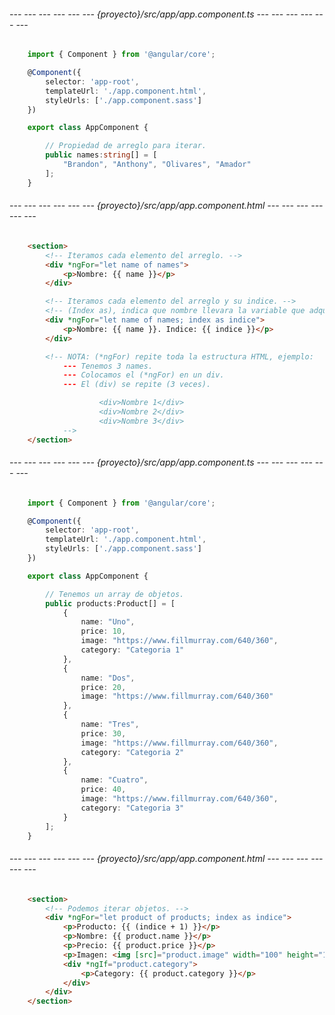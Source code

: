 <!-- ##########====================########## -->
<!-- ######===--- Iterar valores ---===###### -->
<!-- ##########====================########## -->

###### --- --- --- --- --- --- {proyecto}/src/app/app.component.ts --- --- --- --- --- --- ######
```typescript
	import { Component } from '@angular/core';

	@Component({
		selector: 'app-root',
		templateUrl: './app.component.html', 
		styleUrls: ['./app.component.sass']
	})

	export class AppComponent {

		// Propiedad de arreglo para iterar.
		public names:string[] = [
			"Brandon", "Anthony", "Olivares", "Amador"
		];
	}
```

###### --- --- --- --- --- --- {proyecto}/src/app/app.component.html --- --- --- --- --- --- ######
```html
	<section>
		<!-- Iteramos cada elemento del arreglo. -->
		<div *ngFor="let name of names">
			<p>Nombre: {{ name }}</p>
		</div>

		<!-- Iteramos cada elemento del arreglo y su indice. -->
		<!-- (Index as), indica que nombre llevara la variable que adquiere cada indice del arreglo. -->
		<div *ngFor="let name of names; index as indice">
			<p>Nombre: {{ name }}. Indice: {{ indice }}</p>
		</div>

		<!-- NOTA: (*ngFor) repite toda la estructura HTML, ejemplo: 
			--- Tenemos 3 names.
			--- Colocamos el (*ngFor) en un div.
			--- El (div) se repite (3 veces).

					<div>Nombre 1</div>
					<div>Nombre 2</div>
					<div>Nombre 3</div>
			-->
	</section>
```

<!-- ##########====================########## -->
<!-- ######===--- Iterar objetos ---===###### -->
<!-- ##########====================########## -->

###### --- --- --- --- --- --- {proyecto}/src/app/app.component.ts --- --- --- --- --- --- ######
```typescript
	import { Component } from '@angular/core';

	@Component({
		selector: 'app-root',
		templateUrl: './app.component.html', 
		styleUrls: ['./app.component.sass']
	})

	export class AppComponent {

		// Tenemos un array de objetos.
		public products:Product[] = [
			{
				name: "Uno", 
				price: 10, 
				image: "https://www.fillmurray.com/640/360", 
				category: "Categoria 1"
			}, 
			{
				name: "Dos", 
				price: 20, 
				image: "https://www.fillmurray.com/640/360"
			}, 
			{
				name: "Tres", 
				price: 30, 
				image: "https://www.fillmurray.com/640/360", 
				category: "Categoria 2"
			}, 
			{
				name: "Cuatro", 
				price: 40, 
				image: "https://www.fillmurray.com/640/360", 
				category: "Categoria 3"
			}
		];
	}
```

###### --- --- --- --- --- --- {proyecto}/src/app/app.component.html --- --- --- --- --- --- ######
```html
	<section>
		<!-- Podemos iterar objetos. -->
		<div *ngFor="let product of products; index as indice">
			<p>Producto: {{ (indice + 1) }}</p>
			<p>Nombre: {{ product.name }}</p>
			<p>Precio: {{ product.price }}</p>
			<p>Imagen: <img [src]="product.image" width="100" height="100" title="Titulo"></p>
			<div *ngIf="product.category">
				<p>Category: {{ product.category }}</p>
			</div>
		</div>
	</section>
```